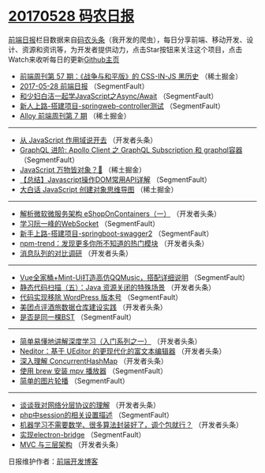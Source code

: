 # [20170528 码农日报](https://toutiao.qdkfweb.cn/date/2017/05/28)

[前端日报](https://qdkfweb.cn/c/news)栏目数据来自[码农头条](https://toutiao.qdkfweb.cn/)（我开发的爬虫），每日分享前端、移动开发、设计、资源和资讯等，为开发者提供动力，点击Star按钮来关注这个项目，点击Watch来收听每日的更新[Github主页](https://github.com/kujian/frontendDaily)
* [前端周刊第 57 期：《战争与和平版》的 CSS-IN-JS 黑历史](https://toutiao.qdkfweb.cn/39475.html) （稀土掘金）
* [2017-05-28 前端日报](https://toutiao.qdkfweb.cn/39498.html) （SegmentFault）
* [和少妇白洁一起学JavaScript之Async/Await](https://toutiao.qdkfweb.cn/39481.html) （SegmentFault）
* [新人上路-搭建项目-springweb-controller测试](https://toutiao.qdkfweb.cn/39492.html) （SegmentFault）
* [Alloy 前端周刊第 7 期](https://toutiao.qdkfweb.cn/39474.html) （稀土掘金）

***
* [从 JavaScript 作用域说开去](https://toutiao.qdkfweb.cn/39510.html) （开发者头条）
* [GraphQL 进阶: Apollo Client 之 GraphQL Subscription 和 graphql容器](https://toutiao.qdkfweb.cn/39490.html) （SegmentFault）
* [JavaScript 万物皆对象？🤔](https://toutiao.qdkfweb.cn/39476.html) （稀土掘金）
* [【总结】Javascript操作DOM常用API详解](https://toutiao.qdkfweb.cn/39482.html) （SegmentFault）
* [大白话 JavaScript 创建对象思维导图](https://toutiao.qdkfweb.cn/39473.html) （稀土掘金）

***
* [解析微软微服务架构 eShopOnContainers（一）](https://toutiao.qdkfweb.cn/39509.html) （开发者头条）
* [学习阮一峰的WebSocket](https://toutiao.qdkfweb.cn/39493.html) （SegmentFault）
* [新手上路-搭建项目-springboot-swagger2](https://toutiao.qdkfweb.cn/39487.html) （SegmentFault）
* [npm-trend：发现更多你所不知道的热门模块](https://toutiao.qdkfweb.cn/39511.html) （开发者头条）
* [消息队列的对比调研](https://toutiao.qdkfweb.cn/39504.html) （开发者头条）

***
* [Vue全家桶+Mint-Ui打造高仿QQMusic，搭配详细说明](https://toutiao.qdkfweb.cn/39483.html) （SegmentFault）
* [静态代码扫描（五）：Java 资源关闭的特殊场景](https://toutiao.qdkfweb.cn/39505.html) （开发者头条）
* [代码实现移除 WordPress 版本号](https://toutiao.qdkfweb.cn/39495.html) （SegmentFault）
* [美团点评酒旅数据仓库建设实践](https://toutiao.qdkfweb.cn/39507.html) （开发者头条）
* [是否是同一棵BST](https://toutiao.qdkfweb.cn/39499.html) （SegmentFault）

***
* [简单易懂地讲解深度学习（入门系列之一）](https://toutiao.qdkfweb.cn/39512.html) （开发者头条）
* [Neditor：基于 UEditor 的更现代化的富文本编辑器](https://toutiao.qdkfweb.cn/39513.html) （开发者头条）
* [深入理解 ConcurrentHashMap](https://toutiao.qdkfweb.cn/39503.html) （开发者头条）
* [使用 brew 安装 mpv 播放器](https://toutiao.qdkfweb.cn/39486.html) （SegmentFault）
* [简单的图片轮播](https://toutiao.qdkfweb.cn/39497.html) （SegmentFault）

***
* [谈谈我对网络分层协议的理解](https://toutiao.qdkfweb.cn/39508.html) （开发者头条）
* [php中session的相关设置描述](https://toutiao.qdkfweb.cn/39489.html) （SegmentFault）
* [机器学习不需要数学、很多算法封装好了，调个包就行？](https://toutiao.qdkfweb.cn/39501.html) （开发者头条）
* [实现electron-bridge](https://toutiao.qdkfweb.cn/39491.html) （SegmentFault）
* [MVC 与三层架构](https://toutiao.qdkfweb.cn/39502.html) （开发者头条）

日报维护作者：[前端开发博客](https://qdkfweb.cn/) 